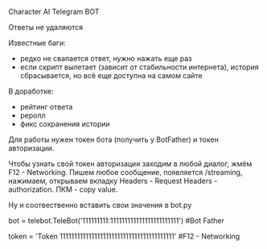 Character AI Telegram BOT

Ответы не удаляются

Известные баги: 
- редко не свапается ответ, нужно нажать еще раз
- если скрипт вылетает (зависит от стабильности интернета), история сбрасывается, но всё еще доступна на самом сайте

В доработке:
- рейтинг ответа
- реролл
- фикс сохранения истории

Для работы нужен токен бота (получить у BotFather) и токен авторизации.

Чтобы узнать свой токен авторизации заходим в любой диалог, жмём F12 - Networking. Пишем любое сообщение, появляется /streaming, нажимаем, открываем вкладку Headers - Request Headers - authorization. ПКМ - copy value.

Ну и соотвественно вставить свои значения в bot.py

bot = telebot.TeleBot('111111111:111111111111111111111111') #Bot Father

token = 'Token 1111111111111111111111111111111111111111' #F12 - Networking 

